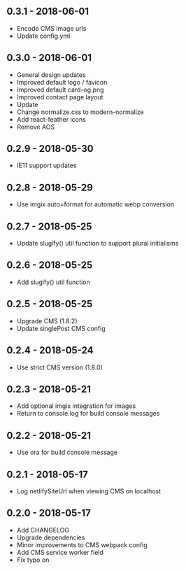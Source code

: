 ## 0.3.1 - 2018-06-01

* Encode CMS image urls
* Update config.yml

## 0.3.0 - 2018-06-01

* General design updates
* Improved default logo / favicon
* Improved default card-og.png
* Improved contact page layout
* Update <BackgroundImage />
* Change normalize.css to modern-normalize
* Add react-feather icons
* Remove AOS

## 0.2.9 - 2018-05-30

* IE11 support updates

## 0.2.8 - 2018-05-29

* Use imgix auto=format for automatic webp conversion

## 0.2.7 - 2018-05-25

* Update slugify() util function to support plural initialisms

## 0.2.6 - 2018-05-25

* Add slugify() util function

## 0.2.5 - 2018-05-25

* Upgrade CMS (1.8.2)
* Update singlePost CMS config

## 0.2.4 - 2018-05-24

* Use strict CMS version (1.8.0)

## 0.2.3 - 2018-05-21

* Add optional imgix integration for images
* Return to console.log for build console messages

## 0.2.2 - 2018-05-21

* Use ora for build console message

## 0.2.1 - 2018-05-17

* Log netlifySiteUrl when viewing CMS on localhost

## 0.2.0 - 2018-05-17

* Add CHANGELOG
* Upgrade dependencies
* Minor improvements to CMS webpack config
* Add CMS service worker field
* Fix typo on <SinglePost />

